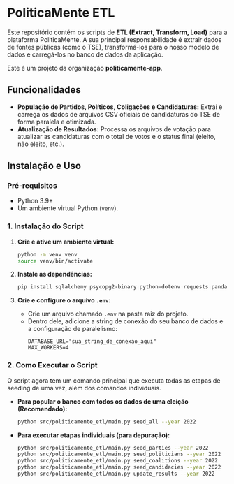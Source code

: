 <!-- Este arquivo foi gerado/atualizado pelo DomTech Forger em 2025-07-02 15:57:26 -->

# PoliticaMente ETL

Este repositório contém os scripts de **ETL (Extract, Transform, Load)** para a plataforma PoliticaMente. A sua principal responsabilidade é extrair dados de fontes públicas (como o TSE), transformá-los para o nosso modelo de dados e carregá-los no banco de dados da aplicação.

Este é um projeto da organização **politicamente-app**.

## Funcionalidades

* **População de Partidos, Políticos, Coligações e Candidaturas:** Extrai e carrega os dados de arquivos CSV oficiais de candidaturas do TSE de forma paralela e otimizada.
* **Atualização de Resultados:** Processa os arquivos de votação para atualizar as candidaturas com o total de votos e o status final (eleito, não eleito, etc.).

## Instalação e Uso

### Pré-requisitos

* Python 3.9+
* Um ambiente virtual Python (`venv`).

### 1. Instalação do Script

1.  **Crie e ative um ambiente virtual:**
    ```sh
    python -m venv venv
    source venv/bin/activate
    ```

2.  **Instale as dependências:**
    ```sh
    pip install sqlalchemy psycopg2-binary python-dotenv requests pandas tqdm
    ```
3.  **Crie e configure o arquivo `.env`:**
    * Crie um arquivo chamado `.env` na pasta raiz do projeto.
    * Dentro dele, adicione a string de conexão do seu banco de dados e a configuração de paralelismo:
        ```
        DATABASE_URL="sua_string_de_conexao_aqui"
        MAX_WORKERS=4
        ```

### 2. Como Executar o Script

O script agora tem um comando principal que executa todas as etapas de seeding de uma vez, além dos comandos individuais.

* **Para popular o banco com todos os dados de uma eleição (Recomendado):**
    ```sh
    python src/politicamente_etl/main.py seed_all --year 2022
    ```

* **Para executar etapas individuais (para depuração):**
    ```sh
    python src/politicamente_etl/main.py seed_parties --year 2022
    python src/politicamente_etl/main.py seed_politicians --year 2022
    python src/politicamente_etl/main.py seed_coalitions --year 2022
    python src/politicamente_etl/main.py seed_candidacies --year 2022
    python src/politicamente_etl/main.py update_results --year 2022
    ```